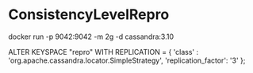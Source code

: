 # ConsistencyLevelRepro
docker run -p 9042:9042 -m 2g -d cassandra:3.10

ALTER KEYSPACE "repro" 
WITH REPLICATION =  { 'class' : 'org.apache.cassandra.locator.SimpleStrategy', 'replication_factor': '3' };
